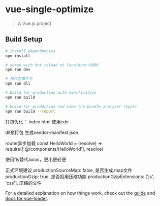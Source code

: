 # vue-single-optimize

> A Vue.js project

## Build Setup

``` bash
# install dependencies
npm install

# serve with hot reload at localhost:8080
npm run dev

# 预打包第三方
npm run dll

# build for production with minification
npm run build

# build for production and view the bundle analyzer report
npm run build --report
```

打包优化：
index.html 使用cdn
<script src="https://cdn.bootcss.com/vue/2.5.13/vue.min.js"></script>
<script src="https://unpkg.com/flyio/dist/fly.min.js"></script>

dll预打包
生成vendor-manifest.json
<script src="./static/js/vendor.dll.js"></script>

router异步加载
const HelloWorld = (resolve) => require(['@/components/HelloWorld'], resolve)

使用fly替代axios，更小更轻便

正式环境建议
productionSourceMap: false, 是否生成.map文件
productionGzip: true, 是否启用压缩功能
productionGzipExtensions: ['js', 'css'], 压缩的文件

For a detailed explanation on how things work, check out the [guide](http://vuejs-templates.github.io/webpack/) and [docs for vue-loader](http://vuejs.github.io/vue-loader).
